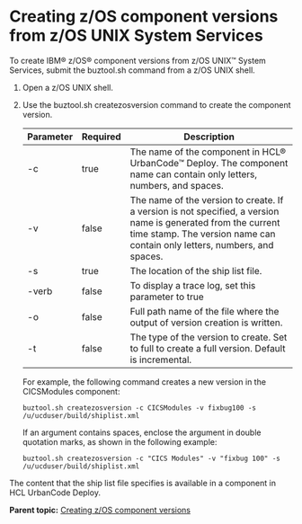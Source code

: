 # Creating z/OS component versions from z/OS UNIX System Services

To create IBM® z/OS® component versions from z/OS UNIX™ System Services, submit the buztool.sh command from a z/OS UNIX shell.

1.  Open a z/OS UNIX shell.
2.  Use the buztool.sh createzosversion command to create the component version.

    |Parameter|Required|Description|
    |---------|--------|-----------|
    |-c|true|The name of the component in HCL® UrbanCode™ Deploy. The component name can contain only letters, numbers, and spaces.|
    |-v|false|The name of the version to create. If a version is not specified, a version name is generated from the current time stamp. The version name can contain only letters, numbers, and spaces.|
    |-s|true|The location of the ship list file.|
    |-verb|false|To display a trace log, set this parameter to true|
    |-o|false|Full path name of the file where the output of version creation is written.|
    |-t|false|The type of the version to create. Set to full to create a full version. Default is incremental.|

    For example, the following command creates a new version in the CICSModules component:

    ```
    buztool.sh createzosversion -c CICSModules -v fixbug100 -s /u/ucduser/build/shiplist.xml
    ```

    If an argument contains spaces, enclose the argument in double quotation marks, as shown in the following example:

    ```
    buztool.sh createzosversion -c "CICS Modules" -v "fixbug 100" -s /u/ucduser/build/shiplist.xml
    ```


The content that the ship list file specifies is available in a component in HCL UrbanCode Deploy.

**Parent topic:** [Creating z/OS component versions](../topics/zos_runtools.md)

